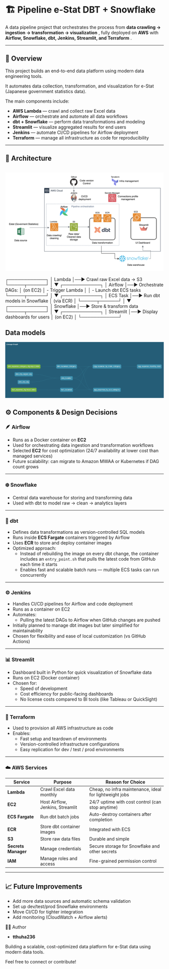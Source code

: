 # 🏗️ Pipeline e-Stat DBT + Snowflake

A data pipeline project that orchestrates the process from  **data crawling → ingestion → transformation → visualization** , fully deployed on **AWS** with  **Airflow, Snowflake, dbt, Jenkins, Streamlit, and Terraform** .

---

## 📘 Overview

This project builds an end-to-end data platform using modern data engineering tools.

It automates data collection, transformation, and visualization for e-Stat (Japanese government statistics data).

The main components include:

* **AWS Lambda** — crawl and collect raw Excel data
* **Airflow** — orchestrate and automate all data workflows
* **dbt + Snowflake** — perform data transformations and modeling
* **Streamlit** — visualize aggregated results for end users
* **Jenkins** — automate CI/CD pipelines for Airflow deployment
* **Terraform** — manage all infrastructure as code for reproducibility

---

## 🧱 Architecture

<pre class="overflow-visible!" data-start="1164" data-end="1924"><div class="contain-inline-size rounded-2xl relative bg-token-sidebar-surface-primary"></div></pre>

![]()![1759664947319.png](image/README/1759664947319.png)

┌────────────┐
        │  Lambda    │──► Crawl raw Excel data → S3
        └─────┬──────┘
              │
              ▼
        ┌────────────┐
        │   Airflow  │──► Orchestrate DAGs:
        │ (on EC2)   │     - Trigger Lambda
        │             │     - Launch dbt ECS tasks
        └─────┬──────┘
              │
              ▼
        ┌────────────┐
        │  ECS Task  │──► Run dbt models in Snowflake
        │ (via ECR)  │
        └─────┬──────┘
              │
              ▼
        ┌────────────┐
        │ Snowflake  │──► Store & transform data
        └─────┬──────┘
              │
              ▼
        ┌────────────┐
        │ Streamlit  │──► Display dashboards for users
        │ (on EC2)   │
        └────────────┘

## Data models

![](image/README/1759630006988.png)

## ⚙️ Components & Design Decisions

### 🪶 Airflow

* Runs as a Docker container on **EC2**
* Used for orchestrating data ingestion and transformation workflows
* Selected **EC2** for cost optimization (24/7 availability at lower cost than managed services)
* Future scalability: can migrate to Amazon MWAA or Kubernetes if DAG count grows

---

### ❄️ Snowflake

* Central data warehouse for storing and transforming data
* Used with dbt to model raw → clean → analytics layers

---

### 🧠 dbt

* Defines data transformations as version-controlled SQL models
* Runs inside **ECS Fargate** containers triggered by Airflow
* Uses **ECR** to store and deploy container images
* Optimized approach:
  * Instead of rebuilding the image on every dbt change, the container includes an `entry_point.sh` that pulls the latest code from GitHub each time it starts
  * Enables fast and scalable batch runs — multiple ECS tasks can run concurrently

---

### ⚙️ Jenkins

* Handles CI/CD pipelines for Airflow and code deployment
* Runs as a container on EC2
* Automates:
  * Pulling the latest DAGs to Airflow when GitHub changes are pushed
* Initially planned to manage dbt images but later simplified for maintainability
* Chosen for flexibility and ease of local customization (vs GitHub Actions)

---

### 📊 Streamlit

* Dashboard built in Python for quick visualization of Snowflake data
* Runs on EC2 (Docker container)
* Chosen for:
  * Speed of development
  * Cost efficiency for public-facing dashboards
  * No license costs compared to BI tools (like Tableau or QuickSight)

---

### 🧩 Terraform

* Used to provision all AWS infrastructure as code
* Enables:
  * Fast setup and teardown of environments
  * Version-controlled infrastructure configurations
  * Easy replication for dev / test / prod environments

---

### ☁️ AWS Services

| Service                   | Purpose                          | Reason for Choice                                       |
| ------------------------- | -------------------------------- | ------------------------------------------------------- |
| **Lambda**          | Crawl Excel data monthly         | Cheap, no infra maintenance, ideal for lightweight jobs |
| **EC2**             | Host Airflow, Jenkins, Streamlit | 24/7 uptime with cost control (can stop anytime)        |
| **ECS Fargate**     | Run dbt batch jobs               | Auto-destroy containers after completion                |
| **ECR**             | Store dbt container images       | Integrated with ECS                                     |
| **S3**              | Store raw data files             | Durable and simple                                      |
| **Secrets Manager** | Manage credentials               | Secure storage for Snowflake and other secrets          |
| **IAM**             | Manage roles and access          | Fine-grained permission control                         |

---

## 📈 Future Improvements

* Add more data sources and automatic schema validation
* Set up dev/test/prod Snowflake environments
* Move CI/CD  for tighter integration
* Add monitoring (CloudWatch + Airflow alerts)

👩‍💻 Author

* **tthuha236**

Building a scalable, cost-optimized data platform for e-Stat data using modern data tools.

Feel free to connect or contribute!

